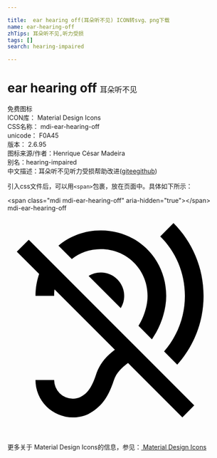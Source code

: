 ```yaml
---

title:  ear hearing off(耳朵听不见) ICON转svg、png下载
name: ear-hearing-off
zhTips: 耳朵听不见,听力受损
tags: []
search: hearing-impaired

---
```


# ear hearing off  <small style="font-size: 60%;font-weight: 100">耳朵听不见</small>


<div class="detail-page">
<p>
<span><span class="badge-success badge">免费图标</span> </span>
<br/>
<span>
ICON库：
<span class="badge-secondary badge">Material Design Icons</span> 
</span>
<br/>
<span>
CSS名称：
<span class="badge-secondary badge">mdi-ear-hearing-off</span> 
</span>
<br/>
<span>
unicode：
<span class="badge-secondary badge">F0A45</span> 
<copy-btn content='F0A45' btn-title=""></copy-btn>
<copy-btn :content='String.fromCodePoint(parseInt("F0A45", 16))' btn-title="复制U"></copy-btn>
</span>
<br/>
<span>
版本：
<span class="badge-secondary badge">2.6.95</span> 
</span>
<br/>
<span>图标来源/作者：<span class="badge-light badge">Henrique César Madeira</span></span> 
<br/>
<span>别名：<span class="badge-light badge">hearing-impaired</span></span><br/><span class="zh-detail">中文描述：<span class="badge-primary badge">耳朵听不见</span><span class="badge-primary badge">听力受损</span><span class="help-link"><span>帮助改进</span>(<a href="https://gitee.com/liuwave/icon-helper/edit/master/json/material/ear-hearing-off.json" target="_blank" rel="noopener noreferrer">gitee</a><a href="https://github.com/liuwave/icon-helper/edit/master/json/material/ear-hearing-off.json" target="_blank" rel="noopener noreferrer">github</a></span>)</span><br/>
</p>
</div>
<div class="alert alert-dark">
  <i class="mdi mdi-ear-hearing-off mdi-48px"></i>
  <i class="mdi mdi-ear-hearing-off mdi-36px"></i>
  <i class="mdi mdi-ear-hearing-off mdi-24px"></i>
  <i class="mdi mdi-ear-hearing-off mdi-18px"></i>
</div>
<div>
  <p>引入css文件后，可以用<code>&lt;span&gt;</code>包裹，放在页面中。具体如下所示：    
  </p>
  <div class="alert alert-primary" style="font-size: 14px">
    &lt;span class="mdi mdi-ear-hearing-off" aria-hidden="true"&gt;&lt;/span&gt;
    <copy-btn content='<span class="mdi mdi-ear-hearing-off" aria-hidden="true"></span>'></copy-btn>
  </div>
  <div class="alert alert-secondary">
    <i class="mdi mdi-ear-hearing-off"
    style="font-size: 24px"
    aria-hidden="true"></i> mdi-ear-hearing-off
    <copy-btn content="mdi-ear-hearing-off" btn-title="复制图标名称"></copy-btn>
  </div>
</div>
<div id="svg" class="svg-wrap">
<svg xmlns="http://www.w3.org/2000/svg" viewBox="0 0 24 24"><path d="M1,4.27L2.28,3L20,20.72L18.73,22L12.91,16.18C12.19,16.74 11.67,17.19 11.37,18.1C10.77,19.92 10,20.94 8.64,21.65C8.13,21.88 7.57,22 7,22A4,4 0 0,1 3,18H5A2,2 0 0,0 7,20C7.29,20 7.56,19.94 7.76,19.85C8.47,19.5 8.97,18.97 9.47,17.47C9.91,16.12 10.69,15.39 11.5,14.76L5.04,8.31C5,8.54 5,8.77 5,9H3C3,8.17 3.14,7.39 3.39,6.66L1,4.27M14.18,11.94C14.71,11 15,9.93 15,9C15,6.2 12.8,4 10,4C8.81,4 7.74,4.39 6.89,5.06L5.46,3.63C6.67,2.61 8.25,2 10,2C13.93,2 17,5.07 17,9C17,10.26 16.62,11.65 15.93,12.9L15.47,13.65L14.03,12.2L14.18,11.94M16.36,2.64L17.78,1.22C19.77,3.21 21,5.96 21,9C21,11.83 19.93,14.41 18.18,16.36L16.77,14.94C18.15,13.36 19,11.28 19,9C19,6.5 18,4.26 16.36,2.64M12.5,9C12.5,9.5 12.36,9.93 12.13,10.31L8.69,6.87C9.07,6.64 9.5,6.5 10,6.5A2.5,2.5 0 0,1 12.5,9Z" /></svg>
</div>
<detail full-name='mdi-ear-hearing-off'></detail>
    
<div><p>更多关于 Material Design Icons的信息，参见：<a target="_blank" href="https://iconhelper.cn/material.html"> Material Design Icons</a>
</p></div>
